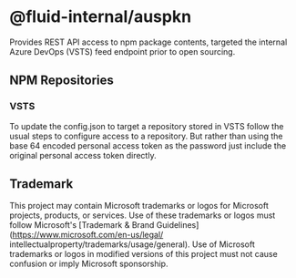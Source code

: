 # @fluid-internal/auspkn

Provides REST API access to npm package contents, targeted the internal Azure DevOps (VSTS) feed endpoint prior to open sourcing.

## NPM Repositories

### VSTS

To update the config.json to target a repository stored in VSTS follow the usual steps to configure access to
a repository. But rather than using the base 64 encoded personal access token as the password just include
the original personal access token directly.

## Trademark

This project may contain Microsoft trademarks or logos for Microsoft projects, products, or services. Use of these
trademarks or logos must follow Microsoft's [Trademark & Brand Guidelines](https://www.microsoft.com/en-us/legal/
intellectualproperty/trademarks/usage/general). Use of Microsoft trademarks or logos in modified versions of this
project must not cause confusion or imply Microsoft sponsorship.
